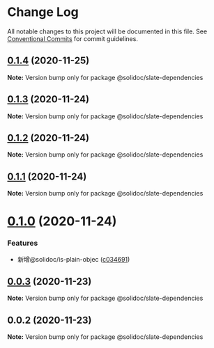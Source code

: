 # Change Log

All notable changes to this project will be documented in this file.
See [Conventional Commits](https://conventionalcommits.org) for commit guidelines.

## [0.1.4](https://github.com/solidoc/iffe-react/compare/@solidoc/slate-dependencies@0.1.3...@solidoc/slate-dependencies@0.1.4) (2020-11-25)

**Note:** Version bump only for package @solidoc/slate-dependencies





## [0.1.3](https://github.com/solidoc/iffe-react/compare/@solidoc/slate-dependencies@0.1.2...@solidoc/slate-dependencies@0.1.3) (2020-11-24)

**Note:** Version bump only for package @solidoc/slate-dependencies





## [0.1.2](https://github.com/solidoc/iffe-react/compare/@solidoc/slate-dependencies@0.1.1...@solidoc/slate-dependencies@0.1.2) (2020-11-24)

**Note:** Version bump only for package @solidoc/slate-dependencies





## [0.1.1](https://github.com/solidoc/iffe-react/compare/@solidoc/slate-dependencies@0.1.0...@solidoc/slate-dependencies@0.1.1) (2020-11-24)

**Note:** Version bump only for package @solidoc/slate-dependencies





# [0.1.0](https://github.com/solidoc/iffe-react/compare/@solidoc/slate-dependencies@0.0.3...@solidoc/slate-dependencies@0.1.0) (2020-11-24)


### Features

* 新增@solidoc/is-plain-objec ([c034691](https://github.com/solidoc/iffe-react/commit/c03469180f96029377a70d2a936b82e0d4b85ec1))





## [0.0.3](https://github.com/solidoc/iffe-react/compare/@solidoc/slate-dependencies@0.0.2...@solidoc/slate-dependencies@0.0.3) (2020-11-23)

**Note:** Version bump only for package @solidoc/slate-dependencies





## 0.0.2 (2020-11-23)

**Note:** Version bump only for package @solidoc/slate-dependencies
